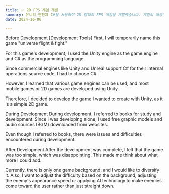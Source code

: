 ```yaml
---
title: ✅ 2D FPS 게임 개발
summary: 유니티 엔진과 C#을 사용하여 2D 형태의 FPS 게임을 개발했습니다. 게임의 배경은 우주이고, 화면 위쪽에서 날아오는 적 우주선을 사용자가 피하며, 공격하도록 개발했습니다.
date: 2024-10-06

---
```


Before Development [Development Tools]
First, I will temporarily name this game "universe flight & fight."

For this game's development, I used the Unity engine as the game engine and C# as the programming language.

Since commercial engines like Unity and Unreal support C# for their internal operations source code, I had to choose C#.

However, I learned that various game engines can be used, and most mobile games or 2D games are developed using Unity.

Therefore, I decided to develop the game I wanted to create with Unity, as it is a simple 2D game.

During Development
During development, I referred to books for study and development. Since I was developing alone, I used free graphic models and audio sources (BGM) downloaded from websites.

Even though I referred to books, there were issues and difficulties encountered during development.

After Development
After the development was complete, I felt that the game was too simple, which was disappointing. This made me think about what more I could add.

Currently, there is only one game background, and I would like to diversify it. Also, I want to adjust the difficulty based on the background, adjusting the enemy's appearance speed or applying AI technology to make enemies come toward the user rather than just straight down.